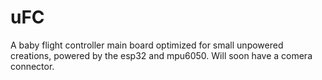 # uFC

A baby flight controller main board optimized for small unpowered creations, powered by the esp32 and mpu6050.
Will soon have a comera connector.
